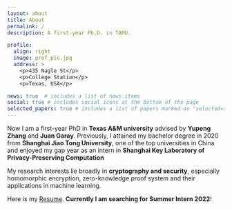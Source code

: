```yaml
---
layout: about
title: About
permalink: /
description: A first-year Ph.D. in TAMU.

profile:
  align: right
  image: prof_pic.jpg
  address: >
    <p>435 Nagle St</p>
    <p>College Station</p>
    <p>Texas, USA</p>

news: true  # includes a list of news items
social: true # includes social icons at the bottom of the page
selected_papers: true # includes a list of papers marked as "selected={true}"
---
```


Now I am a first-year PhD in **Texas A&M university** advised by **Yupeng Zhang** and **Juan Garay**. Previously, I attained my bachelor degree in 2020 from **Shanghai Jiao Tong University**, one of the top universities in China and enjoyed my gap year as an intern in **Shanghai Key Laboratory of Privacy-Preserving Computation**

My research interests lie broadly in **cryptography and security**, especially homomorphic encryption, zero-knowledge proof system and their applications in machine learning.

Here is my [Resume](https://liutianyi.site/assets/pdf/tianyi_resume.pdf). **Currently I am searching for Summer Intern 2022**!
